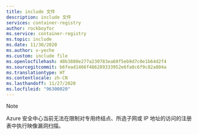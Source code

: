 ```yaml
---
title: include 文件
description: include 文件
services: container-registry
author: rockboyfor
ms.service: container-registry
ms.topic: include
ms.date: 11/30/2020
ms.author: v-yeche
ms.custom: include file
ms.openlocfilehash: 40b3880e277a230783ea60f5eb9d7c0e1b64d2f4
ms.sourcegitcommit: b6fead1466f486289333952e6fa0c6f9c82a804a
ms.translationtype: HT
ms.contentlocale: zh-CN
ms.lasthandoff: 11/27/2020
ms.locfileid: "96300020"
---
```

> [!NOTE]
> Azure 安全中心当前无法在限制对专用终结点、所选子网或 IP 地址的访问的注册表中执行映像漏洞扫描。

<!--Not Avaialble on [image vulnerability scanning](../articles/security-center/azure-container-registry-integration.md?toc=/container-registry/toc.json&bc=/container-registry/breadcrumb/toc.json)-->
